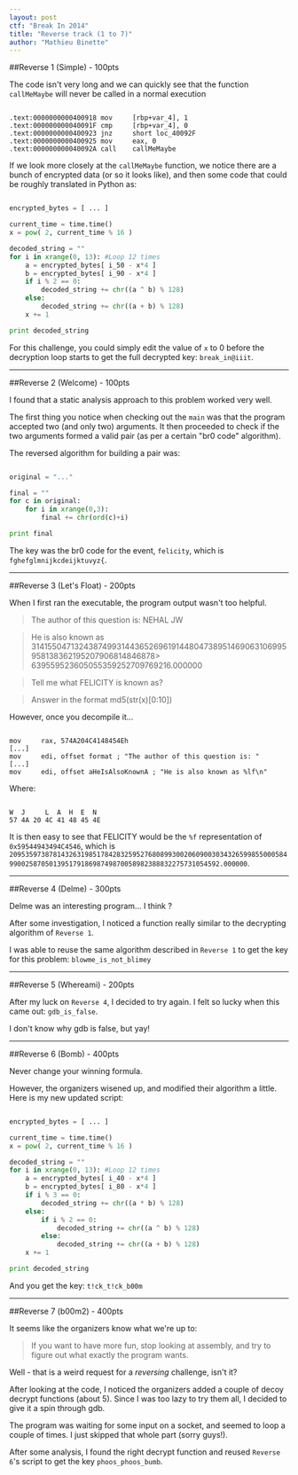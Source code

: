 ```yaml
---
layout: post
ctf: "Break In 2014"
title: "Reverse track (1 to 7)"
author: "Mathieu Binette"
---
```


##Reverse 1 (Simple) - 100pts

The code isn't very long and we can quickly see that the function `callMeMaybe` will never be called in a normal execution

```

.text:0000000000400918 mov     [rbp+var_4], 1
.text:000000000040091F cmp     [rbp+var_4], 0
.text:0000000000400923 jnz     short loc_40092F
.text:0000000000400925 mov     eax, 0
.text:000000000040092A call    callMeMaybe

```

If we look more closely at the `callMeMaybe` function, we notice there are a bunch of encrypted data (or so it looks like), and then some code that could be roughly translated in Python as:

```python

encrypted_bytes = [ ... ]

current_time = time.time()
x = pow( 2, current_time % 16 )

decoded_string = ""
for i in xrange(0, 13): #Loop 12 times
    a = encrypted_bytes[ i_50 - x*4 ]
    b = encrypted_bytes[ i_90 - x*4 ]
    if i % 2 == 0:
        decoded_string += chr((a ^ b) % 128)
    else:
        decoded_string += chr((a + b) % 128)
    x += 1

print decoded_string

```

For this challenge, you could simply edit the value of `x` to 0 before the decryption loop starts to get the full decrypted key: `break_in@iiit`.

* * *

##Reverse 2 (Welcome) - 100pts

I found that a static analysis approach to this problem worked very well.

The first thing you notice when checking out the `main` was that the program accepted two (and only two) arguments. It then proceeded to check if the two arguments formed a valid pair (as per a certain "br0 code" algorithm). 

The reversed algorithm for building a pair was:

```python

original = "..."

final = ""
for c in original:
    for i in xrange(0,3):
        final += chr(ord(c)+i)

print final

```

The key was the br0 code for the event, `felicity`, which is `fghefglmnijkcdeijktuvyz{`.

* * *

##Reverse 3 (Let's Float) - 200pts

When I first ran the executable, the program output wasn't too helpful.

> The author of this question is: NEHAL JW

> He is also known as 31415504713243874993144365269619144804738951469063106995958138362195207906814846878> 639559523605055359252709769216.000000

> Tell me what FELICITY is known as?

> Answer in the format md5(str(x)[0:10])

However, once you decompile it...

```

mov     rax, 574A204C4148454Eh
[...]
mov     edi, offset format ; "The author of this question is: "
[...]
mov     edi, offset aHeIsAlsoKnownA ; "He is also known as %lf\n"

```

Where:

```

W  J     L  A  H  E  N
57 4A 20 4C 41 48 45 4E

```

It is then easy to see that FELICITY would be the `%f` representation of `0x59544943494C4546`, which is `209535973878143263198517842832595276808993002060900303432659985500058499002587050139517918698749870058982388832275731054592.000000`.

* * *

##Reverse 4 (Delme) - 300pts

Delme was an interesting program... I think ?

After some investigation, I noticed a function really similar to the decrypting algorithm of `Reverse 1`. 

I was able to reuse the same algorithm described in `Reverse 1` to get the key for this problem: `blowme_is_not_blimey`

* * *

##Reverse 5 (Whereami) - 200pts

After my luck on `Reverse 4`, I decided to try again. I felt so lucky when this came out: `gdb_is_false`.

I don't know why gdb is false, but yay!

* * *

##Reverse 6 (Bomb) - 400pts

Never change your winning formula.

However, the organizers wisened up, and modified their algorithm a little. Here is my new updated script:

```python

encrypted_bytes = [ ... ]

current_time = time.time()
x = pow( 2, current_time % 16 )

decoded_string = ""
for i in xrange(0, 13): #Loop 12 times
    a = encrypted_bytes[ i_40 - x*4 ]
    b = encrypted_bytes[ i_80 - x*4 ]
    if i % 3 == 0:
        decoded_string += chr((a * b) % 128)
    else:
        if i % 2 == 0:
            decoded_string += chr((a ^ b) % 128)
        else:
            decoded_string += chr((a + b) % 128)
    x += 1

print decoded_string


```

And you get the key: `t!ck_t!ck_b00m`

* * *

##Reverse 7 (b00m2) - 400pts

It seems like the organizers know what we're up to:

> If you want to have more fun, stop looking at assembly, and try to figure out what exactly the program wants.

Well - that is a weird request for a *reversing* challenge, isn't it?

After looking at the code, I noticed the organizers added a couple of decoy decrypt functions (about 5). Since I was too lazy to try them all, I decided to give it a spin through gdb.

The program was waiting for some input on a socket, and seemed to loop a couple of times. I just skipped that whole part (sorry guys!).

After some analysis, I found the right decrypt function and reused `Reverse 6`'s script to get the key `phoos_phoos_bumb`.
